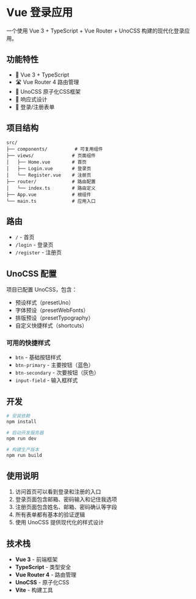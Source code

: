 # Vue 登录应用

一个使用 Vue 3 + TypeScript + Vue Router + UnoCSS 构建的现代化登录应用。

## 功能特性

- 🚀 Vue 3 + TypeScript
- 🛣️ Vue Router 4 路由管理
- 🎨 UnoCSS 原子化CSS框架
- 📱 响应式设计
- 🔐 登录/注册表单

## 项目结构

```
src/
├── components/          # 可复用组件
├── views/              # 页面组件
│   ├── Home.vue        # 首页
│   ├── Login.vue       # 登录页
│   └── Register.vue    # 注册页
├── router/             # 路由配置
│   └── index.ts        # 路由定义
├── App.vue             # 根组件
└── main.ts             # 应用入口
```

## 路由

- `/` - 首页
- `/login` - 登录页
- `/register` - 注册页

## UnoCSS 配置

项目已配置 UnoCSS，包含：
- 预设样式（presetUno）
- 字体预设（presetWebFonts）
- 排版预设（presetTypography）
- 自定义快捷样式（shortcuts）

### 可用的快捷样式

- `btn` - 基础按钮样式
- `btn-primary` - 主要按钮（蓝色）
- `btn-secondary` - 次要按钮（灰色）
- `input-field` - 输入框样式

## 开发

```bash
# 安装依赖
npm install

# 启动开发服务器
npm run dev

# 构建生产版本
npm run build
```

## 使用说明

1. 访问首页可以看到登录和注册的入口
2. 登录页面包含邮箱、密码输入和记住我选项
3. 注册页面包含姓名、邮箱、密码确认等字段
4. 所有表单都有基本的验证逻辑
5. 使用 UnoCSS 提供现代化的样式设计

## 技术栈

- **Vue 3** - 前端框架
- **TypeScript** - 类型安全
- **Vue Router 4** - 路由管理
- **UnoCSS** - 原子化CSS
- **Vite** - 构建工具
